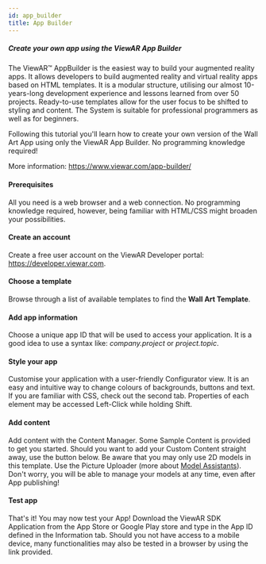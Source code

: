 ```yaml
---
id: app_builder
title: App Builder
---
```


##### Create your own app using the ViewAR App Builder

The ViewAR™ AppBuilder is the easiest way to build your augmented reality apps. It allows developers to build augmented reality and virtual reality apps based on HTML templates. It is a modular structure, utilising our almost 10-years-long development experience and lessons learned from over 50 projects. Ready-to-use templates allow for the user focus to be shifted to styling and content. The System is suitable for professional programmers as well as for beginners.

Following this tutorial you'll learn how to create your own version of the Wall Art App using only the ViewAR App Builder. No programming knowledge required!

More information: https://www.viewar.com/app-builder/

#### Prerequisites

All you need is a web browser and a web connection. No programming knowledge required, however, being familiar with HTML/CSS might broaden your possibilities.

#### Create an account

Create a free user account on the ViewAR Developer portal: https://developer.viewar.com.

#### Choose a template

Browse through a list of available templates to find the **Wall Art Template**.

#### Add app information

Choose a unique app ID that will be used to access your application. It is a good idea to use a syntax like: _company.project_ or _project.topic_.

#### Style your app

Customise your application with a user-friendly Configurator view. It is an easy and intuitive way to change colours of backgrounds, buttons and text. If you are familiar with CSS, check out the second tab. Properties of each element may be accessed Left-Click while holding Shift.

#### Add content

Add content with the Content Manager. Some Sample Content is provided to get you started. Should you want to add your Custom Content straight away, use the button below. Be aware that you may only use 2D models in this template. Use the Picture Uploader (more about [Model Assistants](https://viewar.gitbooks.io/sdk-documentation/model-assistants.html 'Model Assistants')).
Don't worry, you will be able to manage your models at any time, even after App publishing!

#### Test app

That's it! You may now test your App! Download the ViewAR SDK Application from the App Store or Google Play store and type in the App ID defined in the Information tab. Should you not have access to a mobile device, many functionalities may also be tested in a browser by using the link provided.
